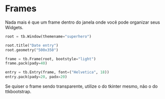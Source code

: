 # Frames

Nada mais é que um frame dentro do janela onde 
você pode organizar seus Widgets.

```Python
root = tb.Window(themename="superhero")

root.title("Date entry")
root.geometry("500x350")

frame = tb.Frame(root, bootstyle="light")
frame.pack(pady=40)

entry = tb.Entry(frame, font=("Helvetica", 18))
entry.pack(pady=20, padx=20)

```

Se quiser o frame sendo transparente, utilize o do tkinter mesmo, não o do ttkbootstrap.
